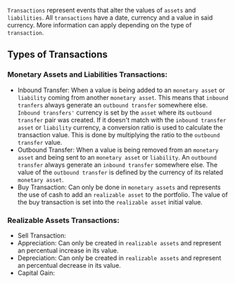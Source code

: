 `Transactions` represent events that alter the values of `assets` and `liabilities`. All `transactions` have a date, currency and a value in said currency. More information can apply depending on the type of `transaction`.

## Types of Transactions 
### Monetary Assets and Liabilities Transactions:
- Inbound Transfer: When a value is being added to an `monetary asset` or `liability` coming from another `monetary asset`. This means that `inbound tranfers` always generate an `outbound transfer` somewhere else. `Inbound transfers'` currency is set by the `asset` where its `outbound transfer` pair was created. If it doesn't match with the `inbound transfer` `asset` or `liability` currency, a conversion ratio is used to calculate the transaction value. This is done by multiplying the ratio to the `outbound transfer` value.
- Outbound Transfer: When a value is being removed from an `monetary asset` and being sent to an `monetary asset` or `liability`. An `outbound transfer` always generate an `inbound transfer` somewhere else. The value of the `outbound transfer` is defined by the currency of its related `monetary asset`.
- Buy Transaction: Can only be done in `monetary assets` and represents the use of cash to add an `realizable asset` to the portfolio. The value of the buy transaction is set into the `realizable asset` initial value. 
### Realizable Assets Transactions:
- Sell Transaction:
- Appreciation: Can only be created in `realizable assets` and represent an percentual increase in its value.  
- Depreciation: Can only be created in `realizable assets` and represent an percentual decrease in its value.
- Capital Gain:
